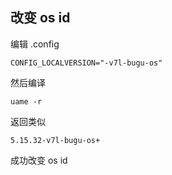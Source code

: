## 改变 os id

编辑 .config

```
CONFIG_LOCALVERSION="-v7l-bugu-os"
```

然后编译

```
uame -r
```

返回类似

```
5.15.32-v7l-bugu-os+
```

成功改变 os id